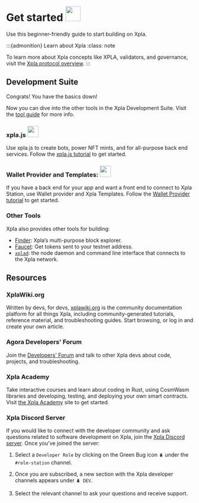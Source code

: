 # Get started <img src="/img/icon_innovation.svg" height="40px">

Use this beginner-friendly guide to start building on Xpla. 

:::{admonition} Learn about Xpla
:class: note

To learn more about Xpla concepts like XPLA, validators, and governance, visit the [Xpla protocol overview](../learn/protocol.md). 
:::

## Development Suite

Congrats! You have the basics down! 

Now you can dive into the other tools in the Xpla Development Suite. Visit the [tool guide](which-tools.md) for more info. 

### xpla<span/>.js <img src="/img/xpla_js.svg" height="30px">

Use xpla<span/>.js to create bots, power NFT mints, and for all-purpose back end services. Follow the [xpla.js tutorial](xpla-js/getting-started.md) to get started.

### Wallet Provider and Templates: <img src="/img/Walletconnect.svg" height="30px">

If you have a back end for your app and want a front end to connect to Xpla Station, use Wallet provider and Xpla Templates. Follow the [Wallet Provider tutorial](wallet-provider/wallet-provider-tutorial.md) to get started. 

### Other Tools

Xpla also provides other tools for building:

- [Finder](https://finder.c2x.world): Xpla’s multi-purpose block explorer. 
- [Faucet](https://faucet.c2x.world): Get tokens sent to your testnet address. 
- [`xplad`](xplad/install-xplad.md): the node daemon and command line interface that connects to the Xpla network. 

## Resources

### XplaWiki<span/>.org

Written by devs, for devs, [xplawiki.org](http://xplawiki.org) is the community documentation platform for all things Xpla, including community-generated tutorials, reference material, and troubleshooting guides. Start browsing, or log in and create your own article.

### Agora Developers' Forum

Join the [Developers' Forum](https://agora.c2x.world/c/developer/20) and talk to other Xpla devs about code, projects, and troubleshooting.

### Xpla Academy

Take interactive courses and learn about coding in Rust, using CosmWasm libraries and developing, testing, and deploying your own smart contracts. Visit [the Xpla Academy](https://academy.c2x.world) site to get started.

### Xpla Discord Server

If you would like to connect with the developer community and ask questions related to software development on Xpla, join the [Xpla Discord server](https://discord.com/invite/). Once you've joined the server:

1.  Select a `Developer Role` by clicking on the Green Bug icon `🪲` under the `#role-station` channel.

2. Once you are subscribed, a new section with the Xpla developer channels appears under `🪲 DEV`. 

3. Select the relevant channel to ask your questions and receive support.
